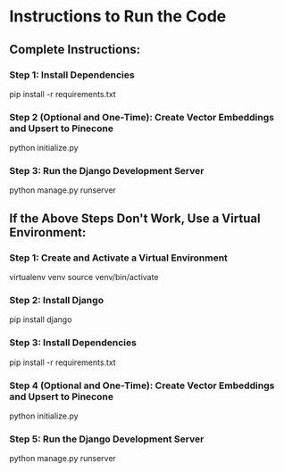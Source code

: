 # Instructions to Run the Code  
## Complete Instructions:  
### Step 1: Install Dependencies
pip install -r requirements.txt

### Step 2 (Optional and One-Time): Create Vector Embeddings and Upsert to Pinecone
python initialize.py

### Step 3: Run the Django Development Server
python manage.py runserver

## If the Above Steps Don't Work, Use a Virtual Environment:
### Step 1: Create and Activate a Virtual Environment
virtualenv venv
source venv/bin/activate

### Step 2: Install Django
pip install django

### Step 3: Install Dependencies
pip install -r requirements.txt

### Step 4 (Optional and One-Time): Create Vector Embeddings and Upsert to Pinecone
python initialize.py

### Step 5: Run the Django Development Server
python manage.py runserver
